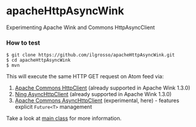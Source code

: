 apacheHttpAsyncWink
===================

Experimenting Apache Wink and Commons HttpAsyncClient

### How to test

```
$ git clone https://github.com/ilgrosso/apacheHttpAsyncWink.git
$ cd apacheHttpAsyncWink
$ mvn
```

This will execute the same HTTP GET request on Atom feed via:
 1. [Apache Commons HttpClient](http://hc.apache.org/httpcomponents-client-ga/) (already supported in Apache Wink 1.3.0)
 2. [Ning AsyncHttpClient](https://github.com/AsyncHttpClient/async-http-client) (already supported in Apache Wink 1.3.0)
 3. [Apache Commons AsyncHttpClient](http://hc.apache.org/httpcomponents-asyncclient-dev/) (experimental, here) - features explicit ```Future<T>``` management
 
Take a look at [main class](https://github.com/ilgrosso/apacheHttpAsyncWink/blob/master/src/main/java/net/tirasa/wink/App.java) for more information.
